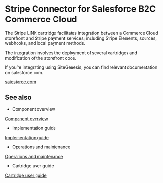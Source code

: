 # Stripe Connector for Salesforce B2C Commerce Cloud

The Stripe LINK cartridge facilitates integration between a Commerce Cloud storefront and Stripe payment services; including Stripe Elements, sources, webhooks, and local payment methods.

The integration involves the deployment of several cartridges and modification of the storefront code.

If you’re integrating using SiteGenesis, you can find relevant documentation on salesforce.com.

[salesforce.com](https://www.salesforce.com/products/commerce-cloud/partner-marketplace/partners/stripe/)

## See also

- Component overview

[Component overview](/connectors/salesforce-commerce-cloud/component-overview)

- Implementation guide

[Implementation guide](/connectors/salesforce-commerce-cloud/implementation-guide)

- Operations and maintenance

[Operations and maintenance](/connectors/salesforce-commerce-cloud/operations-and-maintenance)

- Cartridge user guide

[Cartridge user guide](/connectors/salesforce-commerce-cloud/user-guide)

